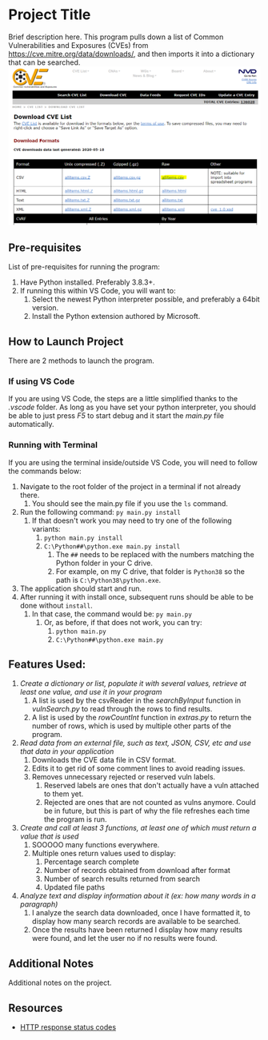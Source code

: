 # Project Title
Brief description here. This program pulls down a list of Common Vulnerabilities and Exposures (CVEs) from https://cve.mitre.org/data/downloads/, and then imports it into a dictionary that can be searched.
![CVE site screenshot](/ReadMe-Files/00-screencapture.png)

## Pre-requisites
List of pre-requisites for running the program:
1. Have Python installed. Preferably 3.8.3+.
2. If running this within VS Code, you will want to: 
   1. Select the newest Python interpreter possible, and preferably a 64bit version.
   2. Install the Python extension authored by Microsoft.

## How to Launch Project
There are 2 methods to launch the program.
### If using VS Code
If you are using VS Code, the steps are a little simplified thanks to the *.vscode* folder. As long as you have set your python interpreter, you should be able to just press *F5* to start debug and it start the *main.py* file automatically.

### Running with Terminal
If you are using the terminal inside/outside VS Code, you will need to follow the commands below:
1. Navigate to the root folder of the project in a terminal if not already there.
   1. You should see the main.py file if you use the `ls` command.
2. Run the following command: `py main.py install`
   1. If that doesn't work you may need to try one of the following variants:
      1. `python main.py install`
      2. `C:\Python##\python.exe main.py install`
         1. The `##` needs to be replaced with the numbers matching the Python folder in your C drive. 
         2. For example, on my C drive, that folder is `Python38` so the path is `C:\Python38\python.exe`.
3. The application should start and run.
4. After running it with install once, subsequent runs should be able to be done without `install`.
   1.  In that case, the command would be: `py main.py`
       1.  Or, as before, if that does not work, you can try:
           1.  `python main.py`
           2.  `C:\Python##\python.exe main.py`

## Features Used:
1. *Create a dictionary or list, populate it with several values, retrieve at least one value, and use it in your program*
   1. A list is used by the csvReader in the *searchByInput* function in *vulnSearch.py* to read through the rows to find results.
   2. A list is used by the *rowCountInt* function in *extras.py* to return the number of rows, which is used by multiple other parts of the program.
2. *Read data from an external file, such as text, JSON, CSV, etc and use that data in your application*
   1. Downloads the CVE data file in CSV format.
   2. Edits it to get rid of some comment lines to avoid reading issues.
   3. Removes unnecessary rejected or reserved vuln labels.
      1. Reserved labels are ones that don't actually have a vuln attached to them yet.
      2. Rejected are ones that are not counted as vulns anymore. Could be in future, but this is part of why the file refreshes each time the program is run.
3. *Create and call at least 3 functions, at least one of which must return a value that is used*
   1. SOOOOO many functions everywhere.
   2. Multiple ones return values used to display: 
      1. Percentage search complete
      2. Number of records obtained from download after format
      3. Number of search results returned from search
      4. Updated file paths
4. *Analyze text and display information about it (ex: how many words in a paragraph)*
   1. I analyze the search data downloaded, once I have formatted it, to display how many search records are available to be searched.
   2. Once the results have been returned I display how many results were found, and let the user no if no results were found.

## Additional Notes

Additional notes on the project.

## Resources

- [HTTP response status codes](https://developer.mozilla.org/en-US/docs/Web/HTTP/Status)